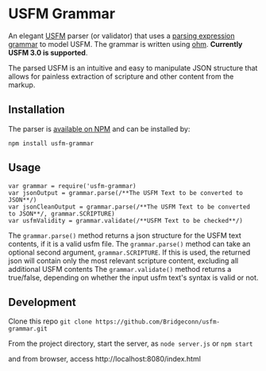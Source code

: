 # USFM Grammar

An elegant [USFM](https://github.com/ubsicap/usfm) parser (or validator) that uses a [parsing expression grammar](https://en.wikipedia.org/wiki/Parsing_expression_grammar) to model USFM. The grammar is written using [ohm](https://ohmlang.github.io/). **Currently USFM 3.0 is supported**. 

The parsed USFM is an intuitive and easy to manipulate JSON structure that allows for painless extraction of scripture and other content from the markup.


## Installation

The parser is [available on NPM](https://www.npmjs.com/package/usfm-grammar) and can be installed by:

`npm install usfm-grammar`

## Usage
```
var grammar = require('usfm-grammar)
var jsonOutput = grammar.parse(/**The USFM Text to be converted to JSON**/)
var jsonCleanOutput = grammar.parse(/**The USFM Text to be converted to JSON**/, grammar.SCRIPTURE)
var usfmValidity = grammar.validate(/**USFM Text to be checked**/)
```

The `grammar.parse()` method returns a json structure for the USFM text contents, if it is a valid usfm file.
The `grammar.parse()` method can take an optional second argument, `grammar.SCRIPTURE`. If this is used, the returned json will contain only the most relevant scripture content, excluding all additional USFM contents
The `grammar.validate()` method returns a true/false, depending on whether the input usfm text's syntax is valid or not.

## Development
Clone this repo
`git clone https://github.com/Bridgeconn/usfm-grammar.git`

From the project directory, start the server, as
`node server.js` or `npm start`

and from browser, access
http://localhost:8080/index.html

